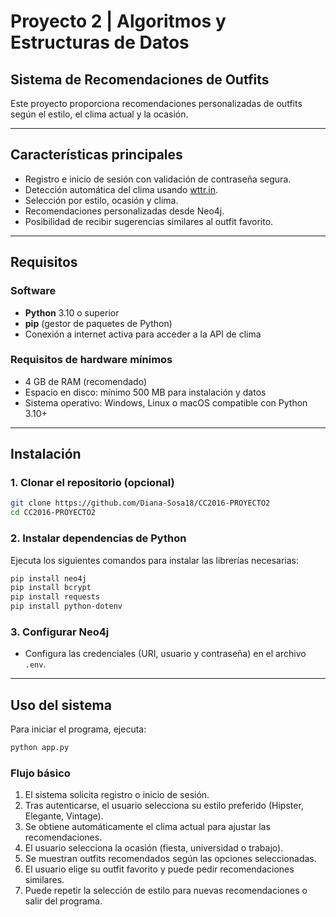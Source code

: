 # Proyecto 2 | Algoritmos y Estructuras de Datos
## Sistema de Recomendaciones de Outfits

Este proyecto proporciona recomendaciones personalizadas de outfits según el estilo, el clima actual y la ocasión.

---

## Características principales

- Registro e inicio de sesión con validación de contraseña segura.
- Detección automática del clima usando [wttr.in](https://wttr.in).
- Selección por estilo, ocasión y clima.
- Recomendaciones personalizadas desde Neo4j.
- Posibilidad de recibir sugerencias similares al outfit favorito.

---

## Requisitos

### Software

- **Python** 3.10 o superior
- **pip** (gestor de paquetes de Python)
- Conexión a internet activa para acceder a la API de clima  

### Requisitos de hardware mínimos

- 4 GB de RAM (recomendado)  
- Espacio en disco: mínimo 500 MB para instalación y datos  
- Sistema operativo: Windows, Linux o macOS compatible con Python 3.10+  

---

## Instalación

### 1. Clonar el repositorio (opcional)

```bash
git clone https://github.com/Diana-Sosa18/CC2016-PROYECTO2 
cd CC2016-PROYECTO2
```

### 2. Instalar dependencias de Python

Ejecuta los siguientes comandos para instalar las librerías necesarias:

```bash
pip install neo4j
pip install bcrypt
pip install requests
pip install python-dotenv
```

### 3. Configurar Neo4j

- Configura las credenciales (URI, usuario y contraseña) en el archivo `.env`.

---

## Uso del sistema

Para iniciar el programa, ejecuta:

```bash
python app.py
```

### Flujo básico

1. El sistema solicita registro o inicio de sesión.  
2. Tras autenticarse, el usuario selecciona su estilo preferido (Hipster, Elegante, Vintage).  
3. Se obtiene automáticamente el clima actual para ajustar las recomendaciones.  
4. El usuario selecciona la ocasión (fiesta, universidad o trabajo).  
5. Se muestran outfits recomendados según las opciones seleccionadas.  
6. El usuario elige su outfit favorito y puede pedir recomendaciones similares.  
7. Puede repetir la selección de estilo para nuevas recomendaciones o salir del programa.
